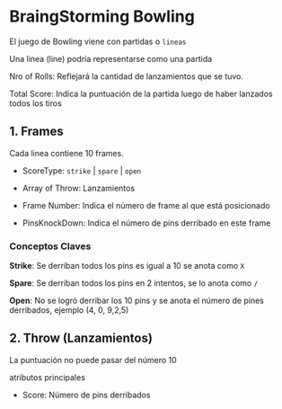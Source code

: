 # BraingStorming Bowling



El juego de Bowling viene con partidas o `lineas` 

Una linea (line) podría representarse como una partida

Nro of Rolls: Reflejará la cantidad de lanzamientos que se tuvo.

Total Score: Indica la puntuación de la partida luego de haber lanzados todos los tiros

## 1. Frames

Cada linea contiene 10 frames. 

- ScoreType: `strike` | `spare` | `open`

- Array of Throw: Lanzamientos
- Frame Number: Indica el número de frame al que está posicionado
- PinsKnockDown: Indica el número de pins derribado en este frame



### Conceptos Claves

**Strike**: Se derriban todos los pins es igual a 10 se anota como `X`

**Spare**: Se derriban todos los pins en 2 intentos, se lo anota como `/`

**Open**: No se logró derribar los 10 pins y se anota el número de pines derribados, ejemplo (4, 0, 9,2,5)



## 2. Throw (Lanzamientos)

 La puntuación no puede pasar del número 10

atributos principales

- Score: Número de pins derribados



